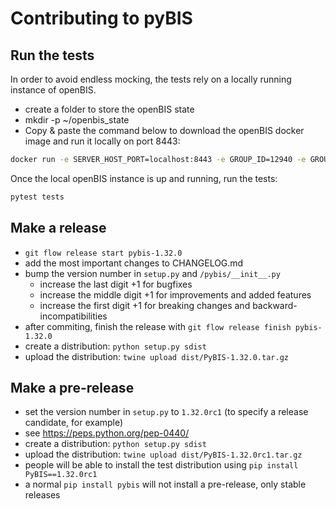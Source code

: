 # Contributing to pyBIS

## Run the tests

In order to avoid endless mocking, the tests rely on a locally running instance of openBIS.

- create a folder to store the openBIS state
- mkdir -p ~/openbis_state
- Copy & paste the command below to download the openBIS docker image and run it locally on port 8443:

```sh
docker run -e SERVER_HOST_PORT=localhost:8443 -e GROUP_ID=12940 -e GROUP_NAME="docker-host-folder-group" -e CORE_PLUGINS='enabled-modules = monitoring-support, dropbox-monitor, dataset-uploader, dataset-file-search, xls-import, openbis-sync, eln-lims, eln-lims-life-sciences' -v ~/openbis_state:/home/openbis/openbis_state -p 8443:443 openbis/debian-openbis:20.10.2.3
```

Once the local openBIS instance is up and running, run the tests:

```bash
pytest tests
```

## Make a release

- `git flow release start pybis-1.32.0`
- add the most important changes to CHANGELOG.md
- bump the version number in `setup.py` and `/pybis/__init__.py`
  - increase the last digit +1 for bugfixes
  - increase the middle digit +1 for improvements and added features
  - increase the first digit +1 for breaking changes and backward-incompatibilities
- after commiting, finish the release with `git flow release finish pybis-1.32.0`
- create a distribution: `python setup.py sdist`
- upload the distribution: `twine upload dist/PyBIS-1.32.0.tar.gz`

## Make a pre-release

- set the version number in `setup.py` to `1.32.0rc1` (to specify a release candidate, for example)
- see https://peps.python.org/pep-0440/
- create a distribution: `python setup.py sdist`
- upload the distribution: `twine upload dist/PyBIS-1.32.0rc1.tar.gz`
- people will be able to install the test distribution using `pip install PyBIS==1.32.0rc1`
- a normal `pip install pybis` will not install a pre-release, only stable releases

